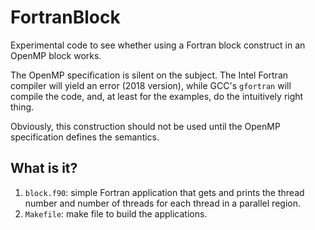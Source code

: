 # FortranBlock
Experimental code to see whether using a Fortran block construct in an
OpenMP block works.

The OpenMP specification is silent on the subject. The Intel Fortran
compiler will yield an error (2018 version), while GCC's `gfortran`
will compile the code, and, at least for the examples, do the
intuitively right thing.

Obviously, this construction should not be used until the OpenMP
specification defines the semantics.

## What is it?
1. `block.f90`: simple Fortran application that gets and prints the
    thread number and number of threads for each thread in a parallel
    region.
1. `Makefile`: make file to build the applications.
